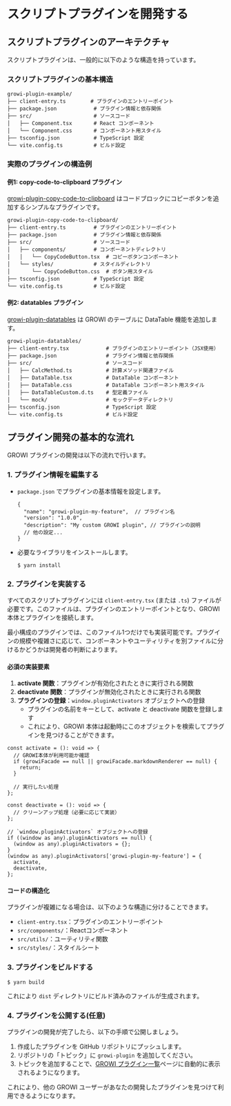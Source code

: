 # スクリプトプラグインを開発する

## スクリプトプラグインのアーキテクチャ

スクリプトプラグインは、一般的に以下のような構造を持っています。

### スクリプトプラグインの基本構造

```
growi-plugin-example/
├── client-entry.ts        # プラグインのエントリーポイント
├── package.json            # プラグイン情報と依存関係
├── src/                    # ソースコード
│   ├── Component.tsx       # React コンポーネント
│   └── Component.css       # コンポーネント用スタイル
├── tsconfig.json           # TypeScript 設定
└── vite.config.ts          # ビルド設定
```

### 実際のプラグインの構造例

#### 例1: copy-code-to-clipboard プラグイン

[growi-plugin-copy-code-to-clipboard](https://github.com/growilabs/growi-plugin-copy-code-to-clipboard) はコードブロックにコピーボタンを追加するシンプルなプラグインです。

```
growi-plugin-copy-code-to-clipboard/
├── client-entry.ts         # プラグインのエントリーポイント
├── package.json            # プラグイン情報と依存関係
├── src/                    # ソースコード
│   ├── components/         # コンポーネントディレクトリ
│   │   └── CopyCodeButton.tsx  # コピーボタンコンポーネント
│   └── styles/             # スタイルディレクトリ
│       └── CopyCodeButton.css  # ボタン用スタイル
├── tsconfig.json           # TypeScript 設定
└── vite.config.ts          # ビルド設定
```

#### 例2: datatables プラグイン

[growi-plugin-datatables](https://github.com/growilabs/growi-plugin-datatables) は GROWI のテーブルに DataTable 機能を追加します。

```
growi-plugin-datatables/
├── client-entry.tsx            # プラグインのエントリーポイント（JSX使用）
├── package.json                # プラグイン情報と依存関係
├── src/                        # ソースコード
│   ├── CalcMethod.ts           # 計算メソッド関連ファイル
│   ├── DataTable.tsx           # DataTable コンポーネント
│   ├── DataTable.css           # DataTable コンポーネント用スタイル
│   ├── DataTableCustom.d.ts    # 型定義ファイル
│   └── mock/                   # モックデータディレクトリ
├── tsconfig.json               # TypeScript 設定
└── vite.config.ts              # ビルド設定
```

## プラグイン開発の基本的な流れ

GROWI プラグインの開発は以下の流れで行います。

### 1. プラグイン情報を編集する

- `package.json` でプラグインの基本情報を設定します。

    ```
    {
      "name": "growi-plugin-my-feature",  // プラグイン名
      "version": "1.0.0",
      "description": "My custom GROWI plugin", // プラグインの説明
      // 他の設定...
    }
    ```

- 必要なライブラリをインストールします。

    ```
    $ yarn install
    ```

### 2. プラグインを実装する

すべてのスクリプトプラグインには `client-entry.tsx` (または `.ts`) ファイルが必要です。このファイルは、プラグインのエントリーポイントとなり、GROWI本体とプラグインを接続します。

最小構成のプラグインでは、このファイル1つだけでも実装可能です。プラグインの規模や複雑さに応じて、コンポーネントやユーティリティを別ファイルに分けるかどうかは開発者の判断によります。

#### 必須の実装要素

1. **activate 関数**：プラグインが有効化されたときに実行される関数
2. **deactivate 関数**：プラグインが無効化されたときに実行される関数
3. **プラグインの登録**：`window.pluginActivators` オブジェクトへの登録
    - プラグインの名前をキーとして、activate と deactivate 関数を登録します
    - これにより、GROWI 本体は起動時にこのオブジェクトを検索してプラグインを見つけることができます。

```
const activate = (): void => {
  // GROWI本体が利用可能か確認
  if (growiFacade == null || growiFacade.markdownRenderer == null) {
    return;
  }

  // 実行したい処理
};

const deactivate = (): void => {
  // クリーンアップ処理（必要に応じて実装）
};

// `window.pluginActivators` オブジェクトへの登録
if ((window as any).pluginActivators == null) {
  (window as any).pluginActivators = {};
}
(window as any).pluginActivators['growi-plugin-my-feature'] = {
  activate,
  deactivate,
};
```

#### コードの構造化

プラグインが複雑になる場合は、以下のような構造に分けることできます。

- `client-entry.tsx`：プラグインのエントリーポイント
- `src/components/`：Reactコンポーネント
- `src/utils/`：ユーティリティ関数
- `src/styles/`：スタイルシート


### 3. プラグインをビルドする

```
$ yarn build
```

これにより `dist` ディレクトリにビルド済みのファイルが生成されます。

### 4. プラグインを公開する(任意)

プラグインの開発が完了したら、以下の手順で公開しましょう。

1. 作成したプラグインを GitHub リポジトリにプッシュします。
2. リポジトリの「トピック」に `growi-plugin` を追加してください。
3. トピックを追加することで、[GROWI プラグイン一覧](https://growi.org/plugins)ページに自動的に表示されるようになります。

これにより、他の GROWI ユーザーがあなたの開発したプラグインを見つけて利用できるようになります。
